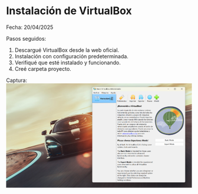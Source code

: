 # Instalación de VirtualBox

Fecha: 20/04/2025

Pasos seguidos:
1. Descargué VirtualBox desde la web oficial.
2. Instalación con configuración predeterminada.
3. Verifiqué que esté instalado y funcionando.
4. Creé carpeta proyecto.

Captura:
![VirtualBox instalado](../screenshots/instalacion-virtualbox.png)
